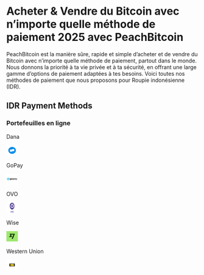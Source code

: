 <body class="payment-methods-page">

# Acheter & Vendre du Bitcoin avec n’importe quelle méthode de paiement 2025 avec PeachBitcoin

PeachBitcoin est la manière sûre, rapide et simple d’acheter et de vendre du Bitcoin avec n’importe quelle méthode de paiement, partout dans le monde. Nous donnons la priorité à ta vie privée et à ta sécurité, en offrant une large gamme d’options de paiement adaptées à tes besoins. Voici toutes nos méthodes de paiement que nous proposons pour Roupie indonésienne (IDR).

## IDR Payment Methods

### Portefeuilles en ligne

<div class="payment-grid">
    <div class="payment-grid-item">
        <p>Dana</p> 
        <img src="/img/faq/logoimg/dana.png" width="30px" height="27px" alt="Acheter du bitcoin avec Dana, Vendre du bitcoin avec Dana">
    </div>
    <div class="payment-grid-item">
        <p>GoPay</p> 
        <img src="/img/faq/logoimg/gopay.png" width="30px" height="27px" alt="Acheter du bitcoin avec GoPay, Vendre du bitcoin avec GoPay">
    </div>
    <div class="payment-grid-item">
        <p>OVO</p> 
        <img src="/img/faq/logoimg/ovo.png" width="30px" height="27px" alt="Acheter du bitcoin avec OVO, Vendre du bitcoin avec OVO">
    </div>
    <div class="payment-grid-item">
        <p>Wise</p> 
        <img src="/img/faq/logoimg/wise.png" width="30px" height="27px" alt="Acheter du bitcoin avec Wise, Vendre du bitcoin avec Wise">
    </div>
    <div class="payment-grid-item">
        <p>Western Union</p> 
        <img src="/img/faq/logoimg/westernunion.png" width="30px" height="27px" alt="Acheter du bitcoin avec Western Union, Vendre du bitcoin avec Western Union">
    </div>
</div>

</body>
